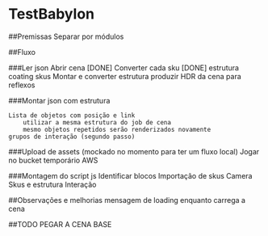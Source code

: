 # TestBabylon

##Premissas
Separar por módulos

##Fluxo

###Ler json
    Abrir cena [DONE]
        Converter cada sku [DONE]
            estrutura
            coating
            skus
    Montar e converter estrutura
    produzir HDR da cena para reflexos

###Montar json com estrutura
    
    Lista de objetos com posição e link 
        utilizar a mesma estrutura do job de cena
        mesmo objetos repetidos serão renderizados novamente
    grupos de interação (segundo passo)

###Upload de assets (mockado no momento para ter um fluxo local)
    Jogar no bucket temporário AWS

###Montagem do script js
    Identificar blocos
        Importação de skus
    Camera
    Skus e estrutura
    Interação


##Observações e melhorias
    mensagem de loading enquanto carrega a cena

##TODO
    PEGAR A CENA BASE